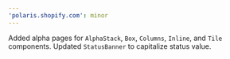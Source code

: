 ```yaml
---
'polaris.shopify.com': minor
---
```


Added alpha pages for `AlphaStack`, `Box`, `Columns`, `Inline`, and `Tile` components. Updated `StatusBanner` to capitalize status value.
